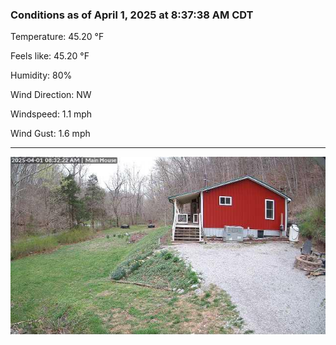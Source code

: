 ### Conditions as of April 1, 2025 at 8:37:38 AM CDT 

Temperature: 45.20 &deg;F

Feels like: 45.20 &deg;F

Humidity: 80%

Wind Direction: NW

Windspeed: 1.1 mph

Wind Gust: 1.6 mph

---

<img src="./images/latest.jpeg"/>

